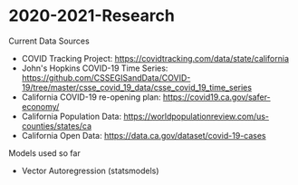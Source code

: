 # 2020-2021-Research

Current Data Sources
  - COVID Tracking Project: https://covidtracking.com/data/state/california
  - John's Hopkins COVID-19 Time Series: https://github.com/CSSEGISandData/COVID-19/tree/master/csse_covid_19_data/csse_covid_19_time_series
  - California COVID-19 re-opening plan: https://covid19.ca.gov/safer-economy/
  - California Population Data: https://worldpopulationreview.com/us-counties/states/ca
  - California Open Data: https://data.ca.gov/dataset/covid-19-cases

Models used so far
  - Vector Autoregression (statsmodels)
